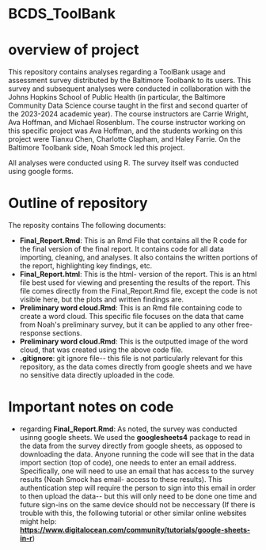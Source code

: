 # BCDS_ToolBank

# overview of project
This repository contains analyses regarding a ToolBank usage and assessment survey distributed by the Baltimore Toolbank to its users. This survey and subsequent analyses were conducted in collaboration with the Johns Hopkins School of Public Health (in particular, the Baltimore Community Data Science course taught in the first and second quarter of the 2023-2024 academic year). The course instructors are Carrie Wright, Ava Hoffman, and Michael Rosenblum. The course instructor working on this specific project was Ava Hoffman, and the students working on this project were Tianxu Chen, Charlotte Clapham, and Haley Farrie. On the Baltimore Toolbank side, Noah Smock led this project. 

All analyses were conducted using R. The survey itself was conducted using google forms.

# Outline of repository 
The reposity contains The following documents:

- **Final_Report.Rmd**: This is an Rmd File that contains all the R code for the final version of the final report. It contains code for all data importing, cleaning, and analyses. It also contains the written portions of the report, highlighting key findings, etc. 
- **Final_Report.html**: This is the html- version of the report. This is an html file best used for viewing and presenting the results of the report. This file comes directly from the Final_Report.Rmd file, except the code is not visible here, but the plots and written findings are.
- **Preliminary word cloud.Rmd**: This is an Rmd file containing code to create a word cloud. This specific file focuses on the data that came from Noah's preliminary survey, but it can be applied to any other free-response sections.
- **Preliminary word cloud.Rmd**: This is the outputted image of the word cloud, that was created using the above code file.
- **.gitignore**: git ignore file-- this file is not particularly relevant for this repository, as the data comes directly from google sheets and we have no sensitive data directly uploaded in the code.


# Important notes on code
- regarding **Final_Report.Rmd**: As noted, the survey was conducted usinng google sheets. We used the **googlesheets4** package to read in the data from the survey directly from google sheets, as opposed to downloading the data. Anyone running the code will see that in the data import section (top of code), one needs to enter an email address. Specifically, one will need to use an email that has access to the survey results (Noah Smock has email- access to these results). This authentication step will require the person to sign into this email in order to then upload the data-- but this will only need to be done one time and future sign-ins on the same device should not be neccessary (If there is trouble with this, the following tutorial or other similar online websites might help: **https://www.digitalocean.com/community/tutorials/google-sheets-in-r**)

